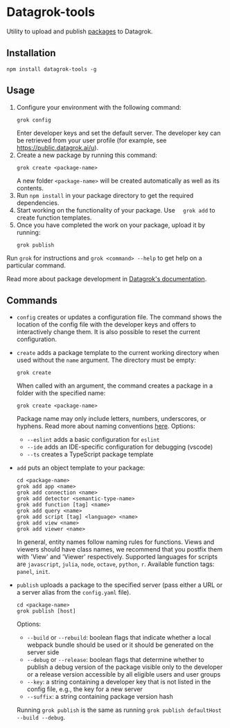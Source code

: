 # Datagrok-tools

Utility to upload and publish [packages](https://datagrok.ai/help/develop/develop#packages) to Datagrok.

## Installation

```
npm install datagrok-tools -g
```

## Usage

1. Configure your environment with the following command:  
    ```
    grok config
    ```
    Enter developer keys and set the default server. The developer key can be retrieved from your user profile (for example, see https://public.datagrok.ai/u).
2. Create a new package by running this command:
    ```
    grok create <package-name>
    ```
    A new folder `<package-name>` will be created automatically as well as its contents.
3. Run `npm install` in your package directory to get the required dependencies.
4. Start working on the functionality of your package. Use `  grok add` to create function templates.
5. Once you have completed the work on your package, upload it by running:
    ```
    grok publish
    ```

Run `grok` for instructions and `grok <command> --help` to get help on a particular command.

Read more about package development in [Datagrok's documentation](https://datagrok.ai/help/develop/develop).

## Commands

- `config` creates or updates a configuration file.
  The command shows the location of the config file with the developer keys and offers to interactively change them.
  It is also possible to reset the current configuration.
- `create` adds a package template to the current working directory when used without the `name` argument.
  The directory must be empty:
  ```
  grok create
  ```
  When called with an argument, the command creates a package in a folder with the specified name:
  ```
  grok create <package-name>
  ```
  Package name may only include letters, numbers, underscores, or hyphens.
  Read more about naming conventions [here](https://datagrok.ai/help/develop/develop#naming-conventions).
  Options:
    - `--eslint` adds a basic configuration for `eslint`
    - `--ide` adds an IDE-specific configuration for debugging (vscode)
    - `--ts` creates a TypeScript package template
- `add` puts an object template to your package:
  ```
  cd <package-name>
  grok add app <name>
  grok add connection <name>
  grok add detector <semantic-type-name>
  grok add function [tag] <name>
  grok add query <name>
  grok add script [tag] <language> <name>
  grok add view <name>
  grok add viewer <name>
  ```
  In general, entity names follow naming rules for functions. Views and viewers should have class names,
  we recommend that you postfix them with 'View' and 'Viewer' respectively.
  Supported languages for scripts are `javascript`, `julia`, `node`, `octave`, `python`, `r`.
  Available function tags: `panel`, `init`.
- `publish` uploads a package to the specified server (pass either a URL or a server alias from the `config.yaml` file).
  ```
  cd <package-name>
  grok publish [host]
  ```
  Options:
    - `--build` or `--rebuild`: boolean flags that indicate whether a local webpack bundle should be used
    or it should be generated on the server side
    - `--debug` or `--release`: boolean flags that determine whether to publish a debug version of the package
    visible only to the developer or a release version accessible by all eligible users and user groups
    - `--key`: a string containing a developer key that is not listed in the config file, e.g., the key for a new server
    - `--suffix`: a string containing package version hash
  
  Running `grok publish` is the same as running `grok publish defaultHost --build --debug`.
